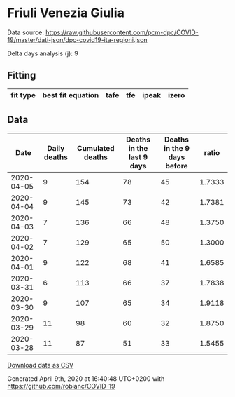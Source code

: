 # Friuli Venezia Giulia

Data source: https://raw.githubusercontent.com/pcm-dpc/COVID-19/master/dati-json/dpc-covid19-ita-regioni.json

Delta days analysis (j): 9

## Fitting 
|fit type|best fit equation|tafe|tfe|ipeak|izero|
|-------|-----|--------|------|---|---|

## Data
|Date|Daily deaths|Cumulated deaths|Deaths in the last 9 days|Deaths in the 9 days before|ratio|
|----|----------|-----------|-------|--------------------|-----|
|2020-04-05|9|154|78|45|1.7333|
|2020-04-04|9|145|73|42|1.7381|
|2020-04-03|7|136|66|48|1.3750|
|2020-04-02|7|129|65|50|1.3000|
|2020-04-01|9|122|68|41|1.6585|
|2020-03-31|6|113|66|37|1.7838|
|2020-03-30|9|107|65|34|1.9118|
|2020-03-29|11|98|60|32|1.8750|
|2020-03-28|11|87|51|33|1.5455|

[Download data as CSV](COVID-19_friuli_venezia_giulia_j9_2020-04-05.csv)

Generated April 9th, 2020 at 16:40:48 UTC+0200 with https://github.com/robianc/COVID-19
